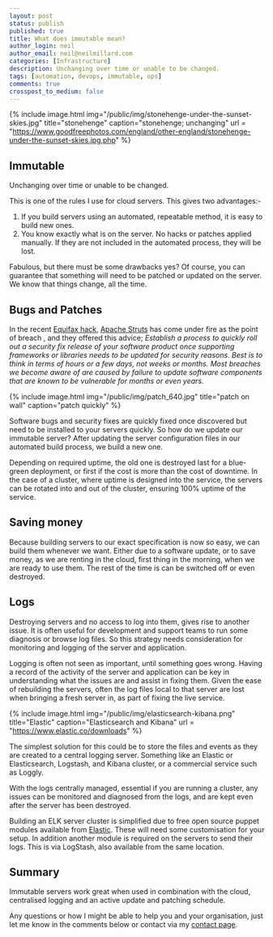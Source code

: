 ```yaml
---
layout: post
status: publish
published: true
title: What does immutable mean?
author_login: neil
author_email: neil@neilmillard.com
categories: [Infrastructure]
description: Unchanging over time or unable to be changed.
tags: [automation, devops, immutable, ops]
comments: true
crosspost_to_medium: false
---
```

{% include image.html
      img="/public/img/stonehenge-under-the-sunset-skies.jpg"
      title="stonehenge"
      caption="stonehenge; unchanging"
      url = "https://www.goodfreephotos.com/england/other-england/stonehenge-under-the-sunset-skies.jpg.php" %}

Immutable
-
Unchanging over time or unable to be changed.

This is one of the rules I use for cloud servers. This gives two advantages:-
1. If you build servers using an automated, repeatable method, it is easy to build new ones.
2. You know exactly what is on the server. No hacks or patches applied manually. If they are not included in the automated process, they will be lost.

Fabulous, but there must be some drawbacks yes?
Of course, you can guarantee that something will need to be patched or updated on the server.
We know that things change, all the time.

Bugs and Patches
-
In the recent [Equifax hack](https://www.nytimes.com/2017/09/07/business/equifax-cyberattack.html), [Apache Struts](https://blogs.apache.org/foundation/entry/apache-struts-statement-on-equifax) has come under fire as the point of breach , and they offered this advice;
*Establish a process to quickly roll out a security fix release of your software product once supporting frameworks or libraries needs to be updated for security reasons. Best is to think in terms of hours or a few days, not weeks or months. Most breaches we become aware of are caused by failure to update software components that are known to be vulnerable for months or even years.*

{% include image.html
      img="/public/img/patch_640.jpg"
      title="patch on wall"
      caption="patch quickly" %}

Software bugs and security fixes are quickly fixed once discovered but need to be installed to your servers quickly.
So how do we update our immutable server?
After updating the server configuration files in our automated build process, we build a new one.

Depending on required uptime, the old one is destroyed last for a blue-green deployment, or first if the cost is more than the cost of downtime. In the case of a cluster, where uptime is designed into the service, the servers can be rotated into and out of the cluster, ensuring 100% uptime of the service.

Saving money
-
Because building servers to our exact specification is now so easy, we can build them whenever we want.
Either due to a software update, or to save money, as we are renting in the cloud, first thing in the morning, when we are ready to use them.
The rest of the time is can be switched off or even destroyed.

Logs
-
Destroying servers and no access to log into them, gives rise to another issue.
It is often useful for development and support teams to run some diagnosis or browse log files.
So this strategy needs consideration for monitoring and logging of the server and application.

Logging is often not seen as important, until something goes wrong.
Having a record of the activity of the server and application can be key in understanding what the issues are and assist in fixing them.
Given the ease of rebuilding the servers, often the log files local to that server are lost when bringing a fresh server in, as part of fixing the live service.

{% include image.html
      img="/public/img/elasticsearch-kibana.png"
      title="Elastic"
      caption="Elasticsearch and Kibana"
      url = "https://www.elastic.co/downloads" %}

The simplest solution for this could be to store the files and events as they are created to a central logging server.
Something like an Elastic or Elasticsearch, Logstash, and Kibana cluster, or a commercial service such as Loggly.

With the logs centrally managed, essential if you are running a cluster, any issues can be monitored and diagnosed from the logs, and are kept even after the server has been destroyed.

Building an ELK server cluster is simplified due to free open source puppet modules available from [Elastic](https://forge.puppet.com/elastic). These will need some customisation for your setup. In addition another module is required on the servers to send their logs. This is via LogStash, also available from the same location.

Summary
-
Immutable servers work great when used in combination with the cloud, centralised logging and an active update and patching schedule.

Any questions or how I might be able to help you and your organisation, just let me know in the comments below or contact via my [contact page](https://www.neilmillard.com/contact).
